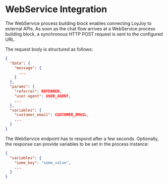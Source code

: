 # WebService Integration

The WebService process building block enables connecting LoyJoy to external APIs. As soon as the chat flow arrives at a WebService process building block, a synchronous HTTP POST request is sent to the configured URL. 

The request body is structured as follows:

```json
{
  "data": {
    "message": {
      ...
    }
  },
  "params": {
    "referrer": REFERRER,
    "user-agent": USER_AGENT,
    ...
  },
  "variables": {
    "customer_email": CUSTOMER_EMAIL,
    ...
  }
}
```


The WebService endpoint has to respond after a few seconds. Optionally, the response can provide variables to be set in the process instance:

```json
{
  "variables": {
    "some_key": "some_value",
    ...
  }
}
```

